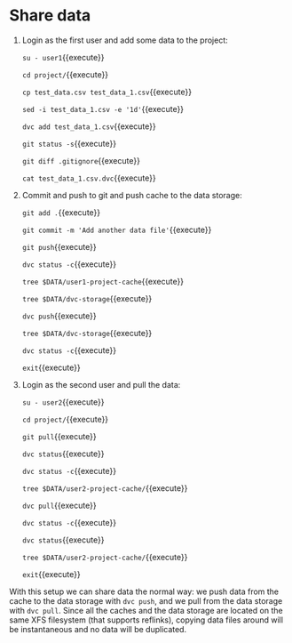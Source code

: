 # Share data

1. Login as the first user and add some data to the project:

   `su - user1`{{execute}}
   
   `cd project/`{{execute}}
   
   `cp test_data.csv test_data_1.csv`{{execute}}
   
   `sed -i test_data_1.csv -e '1d'`{{execute}}
   
   `dvc add test_data_1.csv`{{execute}}
   
   `git status -s`{{execute}}
   
   `git diff .gitignore`{{execute}}
   
   `cat test_data_1.csv.dvc`{{execute}}
   
2. Commit and push to git and push cache to the data storage:
   
   `git add .`{{execute}}
   
   `git commit -m 'Add another data file'`{{execute}}
   
   `git push`{{execute}}
   
   `dvc status -c`{{execute}}
   
   `tree $DATA/user1-project-cache`{{execute}}

   `tree $DATA/dvc-storage`{{execute}}
   
   `dvc push`{{execute}}
   
   `tree $DATA/dvc-storage`{{execute}}
   
   `dvc status -c`{{execute}}

   `exit`{{execute}}
   
3. Login as the second user and pull the data:

   `su - user2`{{execute}}
   
   `cd project/`{{execute}}
   
   `git pull`{{execute}}
   
   `dvc status`{{execute}}
   
   `dvc status -c`{{execute}}
   
   `tree $DATA/user2-project-cache/`{{execute}}
   
   `dvc pull`{{execute}}
   
   `dvc status -c`{{execute}}
   
   `dvc status`{{execute}}
   
   `tree $DATA/user2-project-cache/`{{execute}}
   
   `exit`{{execute}}

With this setup we can share data the normal way: we push data from
the cache to the data storage with `dvc push`, and we pull from the
data storage with `dvc pull`. Since all the caches and the data
storage are located on the same XFS filesystem (that supports
reflinks), copying data files around will be instantaneous and no data
will be duplicated.
